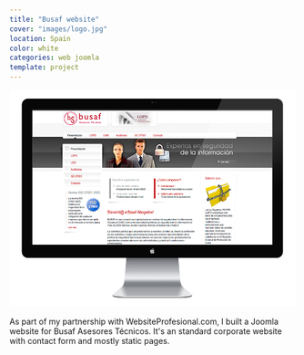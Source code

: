 ```yaml
---
title: "Busaf website"
cover: "images/logo.jpg"
location: Spain
color: white
categories: web joomla
template: project
---
```


![](./images/1.jpg)

As part of my partnership with WebsiteProfesional.com, I built a Joomla website for Busaf Asesores Técnicos. It's an standard corporate website with contact form and mostly static pages.
